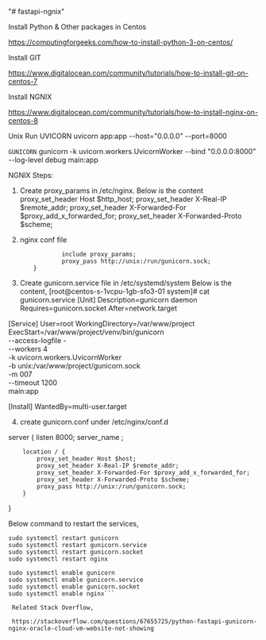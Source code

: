"# fastapi-ngnix" 

Install Python & Other packages in Centos

https://computingforgeeks.com/how-to-install-python-3-on-centos/

Install GIT

https://www.digitalocean.com/community/tutorials/how-to-install-git-on-centos-7

Install NGNIX

https://www.digitalocean.com/community/tutorials/how-to-install-nginx-on-centos-8

Unix Run UVICORN
uvicorn app:app --host="0.0.0.0" --port=8000

```GUNICORN```
 gunicorn -k uvicorn.workers.UvicornWorker --bind "0.0.0.0:8000" --log-level debug main:app
 
 NGNIX Steps:
 1. Create proxy_params in /etc/nginx. Below is the content
      proxy_set_header Host $http_host;
     proxy_set_header X-Real-IP $remote_addr;
     proxy_set_header X-Forwarded-For $proxy_add_x_forwarded_for;
     proxy_set_header X-Forwarded-Proto $scheme;

 2.  nginx conf file
 
 ```     location / {
                include proxy_params;
                proxy_pass http://unix:/run/gunicorn.sock;
        }
```

3. Create gunicorn.service file in /etc/systemd/system
 Below is the content,
 [root@centos-s-1vcpu-1gb-sfo3-01 system]# cat gunicorn.service
[Unit]
Description=gunicorn daemon
Requires=gunicorn.socket
After=network.target

[Service]
User=root
WorkingDirectory=/var/www/project
ExecStart=/var/www/project/venv/bin/gunicorn \
          --access-logfile - \
          --workers 4 \
          -k uvicorn.workers.UvicornWorker \
          -b unix:/var/www/project/gunicorn.sock \
          -m 007 \
          --timeout 1200 \
          main:app

[Install]
WantedBy=multi-user.target

4. create gunicorn.conf under /etc/nginx/conf.d

server {
listen 8000;
server_name <ip address>;

        location / {
            proxy_set_header Host $host;
            proxy_set_header X-Real-IP $remote_addr;
            proxy_set_header X-Forwarded-For $proxy_add_x_forwarded_for;
            proxy_set_header X-Forwarded-Proto $scheme;
            proxy_pass http://unix:/run/gunicorn.sock;
        }
}

Below command to restart the services,
 
``` sudo systemctl daemon-reload
sudo systemctl restart gunicorn
sudo systemctl restart gunicorn.service
sudo systemctl restart gunicorn.socket
sudo systemctl restart nginx

sudo systemctl enable gunicorn
sudo systemctl enable gunicorn.service
sudo systemctl enable gunicorn.socket
sudo systemctl enable nginx```
 
 Related Stack Overflow,
 
 https://stackoverflow.com/questions/67655725/python-fastapi-gunicorn-nginx-oracle-cloud-vm-website-not-showing
